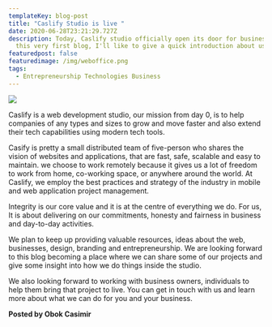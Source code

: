 ```yaml
---
templateKey: blog-post
title: "Caslify Studio is live "
date: 2020-06-28T23:21:29.727Z
description: Today, Caslify studio officially open its door for business.  In
  this very first blog, I'll like to give a quick introduction about us.
featuredpost: false
featuredimage: /img/weboffice.png
tags:
  - Entrepreneurship Technologies Business
---
```

![](/img/weboffice.png)

Caslify is a web development studio, our mission from day 0,  is to help companies of any types and sizes to grow and move faster and also extend their tech capabilities using modern tech tools. 

Casify is pretty a  small distributed team of five-person who shares the vision of websites and applications, that are fast, safe, scalable and easy to maintain.  we choose to work remotely because it gives us a lot of freedom to work from home, co-working space, or anywhere around the world. At Caslify, we employ the best practices and strategy of the industry in mobile and web application project management.

Integrity is our core value and it is at the centre of everything we do. For us, It is about delivering on our commitments, honesty and fairness in business and day-to-day activities.

We plan to keep up providing valuable resources, ideas about the web, businesses, design, branding and entrepreneurship. We are looking forward to this blog becoming a place where we can share some of our projects and give some insight into how we do things inside the studio.

We also looking forward to working with business owners, individuals to help them bring that project to live. You can get in touch with us and learn more about what we can do for you and your business.

   **Posted by Obok Casimir**